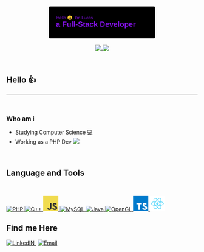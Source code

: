 <p align="center">
  <a href="#">
    <img style="border: 1px solid #f5f5f5;
    border-radius: 4.5px" align="center" width="280" src="header.png" />
  </a>
</p>

<p align="center">
  <a href="https://github.com/lucassdmp">
    <img
      align="center"
      height="100"
      src="https://github-readme-stats.vercel.app/api/top-langs/?username=lucassdmp&card_width=150&layout=compact&theme=midnight-purple"
    />
  </a>
  <a href="https://github.com/anuraghazra/github-readme-stats">
    <img
      align="center"
      height="100"
      src="https://github-readme-stats.vercel.app/api?username=lucassdmp&theme=midnight-purple&include_all_commits=true&rank_icon=github&show_icons=true&hide=stars,issues"
    />
  </a>
</p>

<br/>



## Hello 👍
___
<br/>

### Who am i
 - Studying Computer Science 💻
 - Working as a PHP Dev <img src="https://upload.wikimedia.org/wikipedia/commons/thumb/2/27/PHP-logo.svg/2560px-PHP-logo.svg.png" width="25px">

 <br/>

 ## Language and Tools

<br/>

<p align="left">
<a href="https://www.php.net/manual/pt_BR/" target="_blank">
    <img
      src="https://cdn-icons-png.flaticon.com/512/5968/5968332.png"
      alt="PHP"
      width="40"
      height="40"
    />
  </a>
  <a href="#" target="_blank">
    <img
      src="https://cdn-icons-png.flaticon.com/512/6132/6132222.png"
      alt="C++"
      width="40"
      height="40"
    />
  </a>
  <a href="#" target="_blank">
    <img
      src="https://raw.githubusercontent.com/github/explore/80688e429a7d4ef2fca1e82350fe8e3517d3494d/topics/javascript/javascript.png"
      alt="Javascript"
      width="40"
      height="40"
    />
  </a>
  <a href="https://www.mysql.com" target="_blank">
    <img
      src="https://cdn-icons-png.flaticon.com/512/5968/5968313.png"
      alt="MySQL"
      width="40"
      height="40"
    />
  </a>
  <a href="https://www.java.com/pt-BR/" target="_blank">
    <img
      src="https://cdn-icons-png.flaticon.com/512/5968/5968282.png"
      alt="Java"
      width="40"
      height="40"
    />
  </a>
  <a href="https://www.opengl.org/" target="_blank">
    <img
      src="https://upload.wikimedia.org/wikipedia/commons/e/e9/Opengl-logo.svg"
      alt="OpenGL"
      width="40"
      height="40"
    />
  </a>
  <a href="https://www.typescriptlang.org/" target="_blank">
    <img
      src="https://raw.githubusercontent.com/github/explore/80688e429a7d4ef2fca1e82350fe8e3517d3494d/topics/typescript/typescript.png"
      alt="Typescript"
      width="40"
      height="40"
    />
  </a>
  <a href="https://reactjs.org/" target="_blank">
    <img
      src="https://raw.githubusercontent.com/github/explore/80688e429a7d4ef2fca1e82350fe8e3517d3494d/topics/react/react.png"
      alt="React"
      width="40"
      height="40"
    />
  </a>
</p>

## Find me Here

<p align="left">
    <a href="https://www.linkedin.com/in/lucassdmp/" target="_blank">
        <img
        src="https://cdn-icons-png.flaticon.com/512/174/174857.png"
        alt="LinkedIN"
        width="40"
        height="40"
        />
    </a>
    <a style="margin-left: 5px;"  href="mailto:lucassdmp01@gmail.com" target="_blank">
        <img src="https://cdn-icons-png.flaticon.com/512/542/542638.png"
        alt="Email"
        width="40"
        height="40"/>
    </a>
</p>

